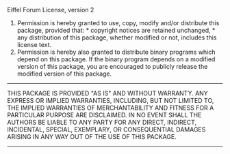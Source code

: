    Eiffel Forum License, version 2

   1. Permission is hereby granted to use, copy, modify and/or
      distribute this package, provided that:
          * copyright notices are retained unchanged,
          * any distribution of this package, whether modified or not,
      includes this license text.
   2. Permission is hereby also granted to distribute binary programs
      which depend on this package. If the binary program depends on a
      modified version of this package, you are encouraged to publicly
      release the modified version of this package.

***********************

THIS PACKAGE IS PROVIDED "AS IS" AND WITHOUT WARRANTY. ANY EXPRESS OR
IMPLIED WARRANTIES, INCLUDING, BUT NOT LIMITED TO, THE IMPLIED
WARRANTIES OF MERCHANTABILITY AND FITNESS FOR A PARTICULAR PURPOSE ARE
DISCLAIMED. IN NO EVENT SHALL THE AUTHORS BE LIABLE TO ANY PARTY FOR ANY
DIRECT, INDIRECT, INCIDENTAL, SPECIAL, EXEMPLARY, OR CONSEQUENTIAL
DAMAGES ARISING IN ANY WAY OUT OF THE USE OF THIS PACKAGE.

*********************** 
